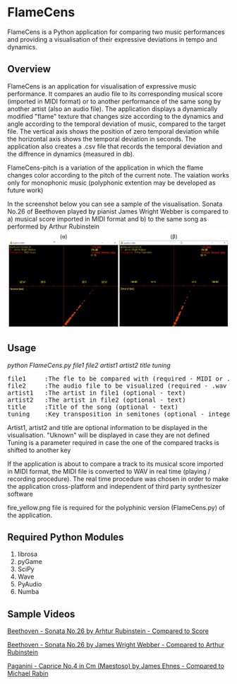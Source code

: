 # FlameCens


FlameCens is a Python application for comparing two music performances and providing a visualisation of their expressive deviations in tempo and dynamics.


## Overview
FlameCens is an application for visualisation of expressive music performance. It compares an audio file to its corresponding musical score (imported in MIDI format) or to another performance of the same song by another artist (also an audio file). The application displays a dynamically modified "flame" texture that changes size according to the dynamics and angle according to the temporal deviation of music, compared to the target file. The vertical axis shows the position of zero temporal deviation while the horizontal axis shows the temporal deviation in seconds. The application also creates a .csv file that records the temporal deviation and the diffrence in dynamics (measured in db).

FlameCens-pitch is a variation of the application in which the flame changes color according to the pitch of the current note. The vaiation works only for monophonic music (polyphonic extention may be developed as future work)

In the screenshot below you can see a sample of the visualisation. Sonata No.26 of Beethoven played by pianist James Wright Webber is compared to a) musical score imported in MIDI format and b) to the same song as performed by Arthur Rubinstein
![Screenshot](sample.png)


## Usage

*python FlameCens.py file1 file2 artist1 artist2 title tuning*
  
<pre>
file1     :The fle to be compared with (required - MIDI or .wav format) 
file2     :The audio file to be visualized (required - .wav format )  
artist1   :The artist in file1 (optional - text)  
artist2   :The artist in file2 (optional - text)  
title     :Title of the song (optional - text)  
tuning    :Key transposition in semitones (optional - integer)  
</pre>
  
Artist1, artist2 and title are optional information to be displayed in the visualisation. "Uknown" will be displayed in case they are not defined
Tuning is a parameter required in case the one of the compared tracks is shifted to another key

If the application is about to compare a track to its musical score imported in MIDI format, the MIDI file is converted to WAV in real time (playing / recording procedure). The real time procedure was chosen in order to make the application cross-platform and independent of third party synthesizer software

fire_yellow.png file is required for the polyphinic version (FlameCens.py) of the application.

## Required Python Modules
1)  librosa
2)  pyGame
3)  SciPy
4)  Wave
5)  PyAudio
6)  Numba

## Sample Videos

[Beethoven - Sonata No.26 by Arhtur Rubinstein - Compared to Score](https://www.youtube.com/watch?v=Rub3LwPp2Zw)

[Beethoven - Sonata No.26 by James Wright Webber - Compared to Arthur Rubinstein](https://www.youtube.com/watch?v=nGV7Dfx6GsQ)

[Paganini - Caprice No.4 in Cm (Maestoso) by James Ehnes - Compared to Michael Rabin](https://www.youtube.com/watch?v=7EBfmDLQJ38)


